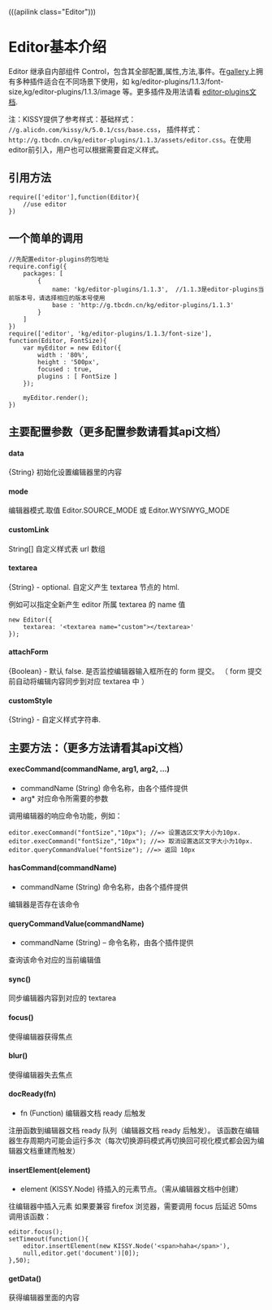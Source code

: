(((apilink class="Editor")))
# Editor基本介绍

Editor 继承自内部组件 Control，包含其全部配置,属性,方法,事件。在[gallery](http://gallery.kissyui.com/)上拥有多种插件适合在不同场景下使用，如 kg/editor-plugins/1.1.3/font-size,kg/editor-plugins/1.1.3/image 等。更多插件及用法请看 [editor-plugins文档](http://gallery.kissyui.com/editor-plugins/doc/guide/index.html).

注：KISSY提供了参考样式：基础样式： `//g.alicdn.com/kissy/k/5.0.1/css/base.css`，
插件样式：`http://g.tbcdn.cn/kg/editor-plugins/1.1.3/assets/editor.css`。在使用editor前引入，用户也可以根据需要自定义样式。

## 引用方法

	require(['editor'],function(Editor){
		//use editor
	})

## 一个简单的调用

	//先配置editor-plugins的包地址
	require.config({
        packages: [
            {
                name: 'kg/editor-plugins/1.1.3',  //1.1.3是editor-plugins当前版本号，请选择相应的版本号使用
                base : 'http://g.tbcdn.cn/kg/editor-plugins/1.1.3'
            }
        ]
    })
	require(['editor', 'kg/editor-plugins/1.1.3/font-size'], function(Editor, FontSize){
		var myEditor = new Editor({
			width : '80%',
			height : '500px',
			focused : true,
			plugins : [ FontSize ]
		});

		myEditor.render();
	})

## 主要配置参数（更多配置参数请看其api文档）

#### data 
{String} 初始化设置编辑器里的内容

#### mode

编辑器模式.取值 Editor.SOURCE_MODE 或 Editor.WYSIWYG_MODE

#### customLink 

String[] 自定义样式表 url 数组

#### textarea

{String} - optional. 自定义产生 textarea 节点的 html.

例如可以指定全新产生 editor 所属 textarea 的 name 值

	new Editor({
	    textarea: '<textarea name="custom"></textarea>'
	});

#### attachForm

{Boolean} - 默认 false. 是否监控编辑器输入框所在的 form 提交。 （ form 提交前自动将编辑内容同步到对应 textarea 中 ）

#### customStyle

{String} - 自定义样式字符串.

## 主要方法：（更多方法请看其api文档）

#### execCommand(commandName, arg1, arg2, ...)

- commandName (String) 命令名称，由各个插件提供
- arg* 对应命令所需要的参数

调用编辑器的响应命令功能，例如：

	editor.execCommand("fontSize","10px"); //=> 设置选区文字大小为10px.
	editor.execCommand("fontSize","10px"); //=> 取消设置选区文字大小为10px.
	editor.queryCommandValue("fontSize"); //=> 返回 10px

#### hasCommand(commandName)

- commandName (String) 命令名称，由各个插件提供

编辑器是否存在该命令

#### queryCommandValue(commandName)

- commandName (String) – 命令名称，由各个插件提供

查询该命令对应的当前编辑值

#### sync()

同步编辑器内容到对应的 textarea

#### focus()

使得编辑器获得焦点

#### blur()

使得编辑器失去焦点

#### docReady(fn)

- fn (Function) 编辑器文档 ready 后触发

注册函数到编辑器文档 ready 队列（编辑器文档 ready 后触发）。
该函数在编辑器生存周期内可能会运行多次（每次切换源码模式再切换回可视化模式都会因为编辑器文档重建而触发）

#### insertElement(element)

- element (KISSY.Node) 待插入的元素节点。（需从编辑器文档中创建）

往编辑器中插入元素
如果要兼容 firefox 浏览器，需要调用 focus 后延迟 50ms 调用该函数：

	editor.focus();
	setTimeout(function(){
	    editor.insertElement(new KISSY.Node('<span>haha</span>'),
	    null,editor.get('document')[0]);
	},50);

#### getData()

获得编辑器里面的内容